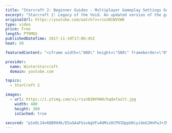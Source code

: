 ```yaml
---
title: "Starcraft 2: Beginner Guides - Multiplayer Gameplay Settings Guide and Recommendations (Updated)"
excerpt: "Starcraft 2: Legacy of the Void. An updated version of the gameplay/controls and region settings guide for Legacy of the Void, going over the changes and reiterating my recommended settings, as well as the settings I use as a Grandmaster player.  Thanks for watching and hope you enjoy!  I am a Grandmasters"
originalUrl: https://youtube.com/watch?v=rsznBIWVVW0
type: video
price: Free
length: PT9M6S
publishedDateTime: 2017-11-19T17:06:45Z
heat: 50

featuredContent: "<iframe width=\"800\" height=\"500\" frameborder=\"0\" src=\"https://www.youtube.com/embed/rsznBIWVVW0\" allow=\"accelerometer; autoplay; encrypted-media; gyroscope; picture-in-picture\" allowfullscreen></iframe>"

provider:
  name: WinterStarcraft
  domain: youtube.com

topics:
  - StarCraft 2

images:
  - url: https://i.ytimg.com/vi/rsznBIWVVW0/hqdefault.jpg
    width: 480
    height: 360
    isCached: true

secured: "p1nOL14v6QB99dk/ESuGAaFGsvAgVFu4UMszOCPOIDppU0iyiOeGJHnPaJ+JMsz6G1j6TpjWzyqeNsfFH0xkyXj9vL52HuYPSa6YrFLsb37z19wSDNEQTg4/HZO04SUMkpnj/D9ZZvFoBYcEGl040OrdKnSa4OGlv3w1InHeH9EIbx7kTQMsVCPHLQBc1X9myjJGz9twrj9HC9yeGXpIIH10sVHU8hEquEM+YbuKa2CoEEB+NLBa/HJQ2LNvgXFnZDCN+MfG4PI2vnC4hJp+XYwhTExrMRUKUcvG5QdRiokfPQ69O6UDWJo/UEZ63p11/VFj0zsbAqe0W8hbVRQrU+KETelD5jBqHQf6ds1fxbPviSEKsx5XAET+JVUS1K2LU+M5m8Vs+hSwQBRVN6qs6zMNqZHlZJPuDEiTdrWvK6A=;y5OFLWQkWD/mWwopftZ7CQ=="
---
```


